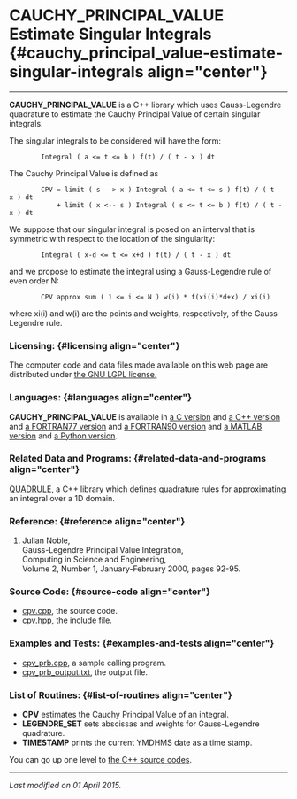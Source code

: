 CAUCHY\_PRINCIPAL\_VALUE\
Estimate Singular Integrals {#cauchy_principal_value-estimate-singular-integrals align="center"}
===========================

------------------------------------------------------------------------

**CAUCHY\_PRINCIPAL\_VALUE** is a C++ library which uses Gauss-Legendre
quadrature to estimate the Cauchy Principal Value of certain singular
integrals.

The singular integrals to be considered will have the form:

            Integral ( a <= t <= b ) f(t) / ( t - x ) dt
          

The Cauchy Principal Value is defined as

            CPV = limit ( s --> x ) Integral ( a <= t <= s ) f(t) / ( t - x ) dt
                + limit ( x <-- s ) Integral ( s <= t <= b ) f(t) / ( t - x ) dt
          

We suppose that our singular integral is posed on an interval that is
symmetric with respect to the location of the singularity:

            Integral ( x-d <= t <= x+d ) f(t) / ( t - x ) dt
          

and we propose to estimate the integral using a Gauss-Legendre rule of
even order N:

            CPV approx sum ( 1 <= i <= N ) w(i) * f(xi(i)*d+x) / xi(i)
          

where xi(i) and w(i) are the points and weights, respectively, of the
Gauss-Legendre rule.

### Licensing: {#licensing align="center"}

The computer code and data files made available on this web page are
distributed under [the GNU LGPL license.](../../txt/gnu_lgpl.txt)

### Languages: {#languages align="center"}

**CAUCHY\_PRINCIPAL\_VALUE** is available in [a C
version](../../c_src/cauchy_principal_value/cauchy_principal_value.html)
and [a C++
version](../../cpp_src/cauchy_principal_value/cauchy_principal_value.html)
and [a FORTRAN77
version](../../f77_src/cauchy_principal_value/cauchy_principal_value.html)
and [a FORTRAN90
version](../../f_src/cauchy_principal_value/cauchy_principal_value.html)
and [a MATLAB
version](../../m_src/cauchy_principal_value/cauchy_principal_value.html)
and [a Python
version](../../py_src/cauchy_principal_value/cauchy_principal_value.html).

### Related Data and Programs: {#related-data-and-programs align="center"}

[QUADRULE](../../cpp_src/quadrule/quadrule.html), a C++ library which
defines quadrature rules for approximating an integral over a 1D domain.

### Reference: {#reference align="center"}

1.  Julian Noble,\
    Gauss-Legendre Principal Value Integration,\
    Computing in Science and Engineering,\
    Volume 2, Number 1, January-February 2000, pages 92-95.

### Source Code: {#source-code align="center"}

-   [cpv.cpp](cpv.cpp), the source code.
-   [cpv.hpp](cpv.hpp), the include file.

### Examples and Tests: {#examples-and-tests align="center"}

-   [cpv\_prb.cpp](cpv_prb.cpp), a sample calling program.
-   [cpv\_prb\_output.txt](cpv_prb_output.txt), the output file.

### List of Routines: {#list-of-routines align="center"}

-   **CPV** estimates the Cauchy Principal Value of an integral.
-   **LEGENDRE\_SET** sets abscissas and weights for Gauss-Legendre
    quadrature.
-   **TIMESTAMP** prints the current YMDHMS date as a time stamp.

You can go up one level to [the C++ source codes](../cpp_src.html).

------------------------------------------------------------------------

*Last modified on 01 April 2015.*
